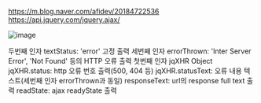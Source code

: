 <https://m.blog.naver.com/afidev/20184722536>
<https://api.jquery.com/jquery.ajax/>

![image](https://user-images.githubusercontent.com/66898812/127414611-38361785-76c0-4df0-9a43-0b27b4e89aff.png)

두번째 인자 textStatus: 'error' 고정 출력
세번째 인자 errorThrown: 'Inter Server Error', 'Not Found' 등의 HTTP 오류 출력
첫번째 인자 jqXHR Object
jqXHR.status: http 오류 번호 출력(500, 404 등)
jqXHR.statusText: 오류 내용 텍스트(세번째 인자 errorThrown과 동일)
responseText: url의 response full text 출력
readState: ajax readyState 출력
